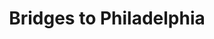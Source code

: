 ---
pid: rs293
title: Bridges to Philadelphia
location_transcription: 
coordinates: "[-75.171798403595, 39.949523117271]"
zipcode: '19115'
gen_neighborhood: Northeast Philadelphia
neighborhood: Bustleton,Somerton
outside_phl: 
age: '60'
age_range: 60-69
instagram: 
image_file_name: rs_293.jpg
proposal_transcription: All bridges connecting to Phila to/from other destinations
  (the outside world), centered by Philly icons e.g. Liberty Bell, City Hall, Independence
  Hall, Ball Parks, etc)
topic: Globalism,Inclusivity,Industrial,Unity
topic_summary: 0, 0, 0, 0, 0
type: 2D,Mural,Conceptual,Sculpture Statue,Bridge
keywords_other: 
credit: 
image_labels: 
twitter: 
facebook: 
permalink: "/monuments/rs293/"
layout: item-page
---
